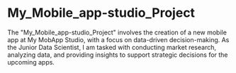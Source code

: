 # My_Mobile_app-studio_Project
 The "My_Mobile_app-studio_Project" involves the creation of a new mobile app at My MobApp Studio, with a focus on data-driven decision-making. As the Junior Data Scientist, I am tasked with conducting market research, analyzing data, and providing insights to support strategic decisions for the upcoming apps.
